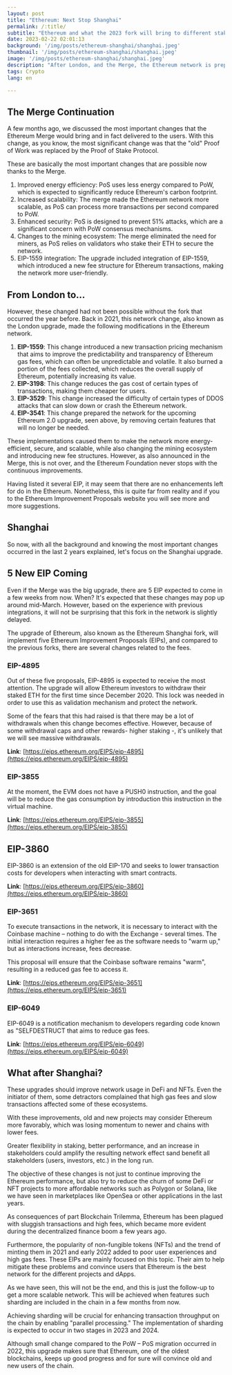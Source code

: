 ```yaml
---
layout: post 
title: "Ethereum: Next Stop Shanghai"
permalink: /:title/ 
subtitle: "Ethereum and what the 2023 fork will bring to different stakeholders"
date: 2023-02-22 02:01:13 
background: '/img/posts/ethereum-shanghai/shanghai.jpeg' 
thumbnail: '/img/posts/ethereum-shanghai/shanghai.jpeg'
image: '/img/posts/ethereum-shanghai/shanghai.jpeg'
description: "After London, and the Merge, the Ethereum network is preparing for the next big upgrade. This time, the Shanghai fork will bring 5 new EIP to the network."
tags: Crypto 
lang: en

---
```


## The Merge Continuation

A few months ago, we discussed the most important changes that the Ethereum Merge would bring and in fact delivered to the users. With this change, as you know, the most significant change was that the "old" Proof of Work was replaced by the Proof of Stake Protocol.

These are basically the most important changes that are possible now thanks to the Merge.

1. Improved energy efficiency: PoS uses less energy compared to PoW, which is expected to significantly reduce Ethereum's carbon footprint.
2. Increased scalability: The merge made the Ethereum network more scalable, as PoS can process more transactions per second compared to PoW.
3. Enhanced security: PoS is designed to prevent 51% attacks, which are a significant concern with PoW consensus mechanisms.
4. Changes to the mining ecosystem: The merge eliminated the need for miners, as PoS relies on validators who stake their ETH to secure the network.
5. EIP-1559 integration: The upgrade included integration of EIP-1559, which introduced a new fee structure for Ethereum transactions, making the network more user-friendly.

## From London to…

However, these changed had not been possible without the fork that occurred the year before. Back in 2021, this network change, also known as the London upgrade, made the following modifications in the Ethereum network.

1. **EIP-1559**: This change introduced a new transaction pricing mechanism that aims to improve the predictability and transparency of Ethereum gas fees, which can often be unpredictable and volatile. It also burned a portion of the fees collected, which reduces the overall supply of Ethereum, potentially increasing its value.
2. **EIP-3198**: This change reduces the gas cost of certain types of transactions, making them cheaper for users.
3. **EIP-3529**: This change increased the difficulty of certain types of DDOS attacks that can slow down or crash the Ethereum network.
4. **EIP-3541**: This change prepared the network for the upcoming Ethereum 2.0 upgrade, seen above, by removing certain features that will no longer be needed.

These implementations caused them to make the network more energy-efficient, secure, and scalable, while also changing the mining ecosystem and introducing new fee structures. However, as also announced in the Merge, this is not over, and the Ethereum Foundation never stops with the continuous improvements.

Having listed it several EIP, it may seem that there are no enhancements left for do in the Ethereum. Nonetheless, this is quite far from reality and if you to the Ethereum Improvement Proposals website you will see more and more suggestions.

## Shanghai

So now, with all the background and knowing the most important changes occurred in the last 2 years explained, let's focus on the Shanghai upgrade.

## 5 New EIP Coming

Even if the Merge was the big upgrade, there are 5 EIP expected to come in a few weeks from now. When? It's expected that these changes may pop up around mid-March. However, based on the experience with previous integrations, it will not be surprising that this fork in the network is slightly delayed.

The upgrade of Ethereum, also known as the Ethereum Shanghai fork, will implement five Ethereum Improvement Proposals (EIPs), and compared to the previous forks, there are several changes related to the fees.

### EIP-4895

Out of these five proposals, EIP-4895 is expected to receive the most attention. The upgrade will allow Ethereum investors to withdraw their staked ETH for the first time since December 2020. This lock was needed in order to use this as validation mechanism and protect the network.

Some of the fears that this had raised is that there may be a lot of withdrawals when this change becomes effective. However, because of some withdrawal caps and other rewards- higher staking -, it's unlikely that we will see massive withdrawals.

**Link**: [https://eips.ethereum.org/EIPS/eip-4895](https://eips.ethereum.org/EIPS/eip-4895)

### EIP-3855

At the moment, the EVM does not have a PUSH0 instruction, and the goal will be to reduce the gas consumption by introduction this instruction in the virtual machine.

**Link**: [https://eips.ethereum.org/EIPS/eip-3855](https://eips.ethereum.org/EIPS/eip-3855)

## EIP-3860

EIP-3860 is an extension of the old EIP-170 and seeks to lower transaction costs for developers when interacting with smart contracts.

**Link**: [https://eips.ethereum.org/EIPS/eip-3860](https://eips.ethereum.org/EIPS/eip-3860)

### EIP-3651

To execute transactions in the network, it is necessary to interact with the Coinbase machine – nothing to do with the Exchange - several times. The initial interaction requires a higher fee as the software needs to "warm up," but as interactions increase, fees decrease.

This proposal will ensure that the Coinbase software remains "warm", resulting in a reduced gas fee to access it.

**Link**: [https://eips.ethereum.org/EIPS/eip-3651](https://eips.ethereum.org/EIPS/eip-3651)

### EIP-6049

EIP-6049 is a notification mechanism to developers regarding code known as "SELFDESTRUCT that aims to reduce gas fees.

**Link**: [https://eips.ethereum.org/EIPS/eip-6049](https://eips.ethereum.org/EIPS/eip-6049)

## What after Shanghai?

These upgrades should improve network usage in DeFi and NFTs. Even the initiator of them, some detractors complained that high gas fees and slow transactions affected some of these ecosystems.

With these improvements, old and new projects may consider Ethereum more favorably, which was losing momentum to newer and chains with lower fees.

Greater flexibility in staking, better performance, and an increase in stakeholders could amplify the resulting network effect sand benefit all stakeholders (users, investors, etc.) in the long run.

The objective of these changes is not just to continue improving the Ethereum performance, but also try to reduce the churn of some DeFi or NFT projects to more affordable networks such as Polygon or Solana, like we have seen in marketplaces like OpenSea or other applications in the last years.

As consequences of part Blockchain Trilemma, Ethereum has been plagued with sluggish transactions and high fees, which became more evident during the decentralized finance boom a few years ago.

Furthermore, the popularity of non-fungible tokens (NFTs) and the trend of minting them in 2021 and early 2022 added to poor user experiences and high gas fees. These EIPs are mainly focused on this topic. Their aim to help mitigate these problems and convince users that Ethereum is the best network for the different projects and dApps.

As we have seen, this will not be the end, and this is just the follow-up to get a more scalable network. This will be achieved when features such sharding are included in the chain in a few months from now.

Achieving sharding will be crucial for enhancing transaction throughput on the chain by enabling "parallel processing." The implementation of sharding is expected to occur in two stages in 2023 and 2024.

Although small change compared to the PoW – PoS migration occurred in 2022, this upgrade makes sure that Ethereum, one of the oldest blockchains, keeps up good progress and for sure will convince old and new users of the chain.